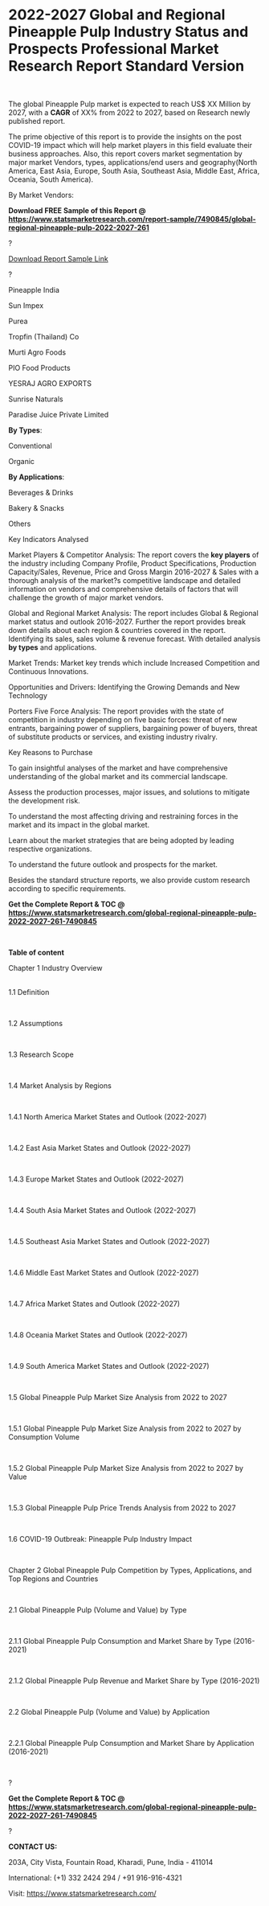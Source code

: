 <h1>2022-2027 Global and Regional Pineapple Pulp Industry Status and Prospects Professional Market Research Report Standard Version</h1><br/><p>The global Pineapple Pulp market is expected to reach US$ XX Million by 2027, with a <strong>CAGR</strong> of XX% from 2022 to 2027, based on Research newly published report.</p>
 
 
 
 <p>The prime objective of this report is to provide the insights on the post COVID-19 impact which will help market players in this field evaluate their business approaches. Also, this report covers market segmentation by major market Vendors, types, applications/end users and geography(North America, East Asia, Europe, South Asia, Southeast Asia, Middle East, Africa, Oceania, South America).</p>
 
 
 
 <p>By Market Vendors:</p>
 
 
 
 <div><b>Download FREE Sample of this Report @ <a href="https://www.statsmarketresearch.com/download-free-sample/7490845/global-regional-pineapple-pulp-2022-2027-261">https://www.statsmarketresearch.com/report-sample/7490845/global-regional-pineapple-pulp-2022-2027-261</a></b></div>
 
 
 
 <p>? </p>
 
 
 
 <p><a href="https://www.statsmarketresearch.com/download-free-sample/7490845/global-regional-pineapple-pulp-2022-2027-261">Download Report Sample Link</a></p>
 
 
 
 <p>? </p>
 
 
 
 <p>Pineapple India</p>
 
 
 
 <p>Sun Impex</p>
 
 
 
 <p>Purea</p>
 
 
 
 <p>Tropfin (Thailand) Co</p>
 
 
 
 <p>Murti Agro Foods</p>
 
 
 
 <p>PIO Food Products</p>
 
 
 
 <p>YESRAJ AGRO EXPORTS</p>
 
 
 
 <p>Sunrise Naturals</p>
 
 
 
 <p>Paradise Juice Private Limited</p>
 
 
 
 <p><strong>By Types</strong>:</p>
 
 
 
 <p>Conventional</p>
 
 
 
 <p>Organic</p>
 
 
 
 <p><strong><strong>By Applications</strong></strong>:</p>
 
 
 
 <p>Beverages & Drinks</p>
 
 
 
 <p>Bakery & Snacks</p>
 
 
 
 <p>Others</p>
 
 
 
 <p>Key Indicators Analysed</p>
 
 
 
 <p>Market Players & Competitor Analysis: The report covers the <strong>key players</strong> of the industry including Company Profile, Product Specifications, Production Capacity/Sales, Revenue, Price and Gross Margin 2016-2027 & Sales with a thorough analysis of the market?s competitive landscape and detailed information on vendors and comprehensive details of factors that will challenge the growth of major market vendors.</p>
 
 
 
 <p>Global and Regional Market Analysis: The report includes Global & Regional market status and outlook 2016-2027. Further the report provides break down details about each region & countries covered in the report. Identifying its sales, sales volume & revenue forecast. With detailed analysis <strong>by types</strong> and applications.</p>
 
 
 
 <p>Market Trends: Market key trends which include Increased Competition and Continuous Innovations.</p>
 
 
 
 <p>Opportunities and Drivers: Identifying the Growing Demands and New Technology</p>
 
 
 
 <p>Porters Five Force Analysis: The report provides with the state of competition in industry depending on five basic forces: threat of new entrants, bargaining power of suppliers, bargaining power of buyers, threat of substitute products or services, and existing industry rivalry.</p>
 
 
 
 <p>Key Reasons to Purchase</p>
 
 
 
 <p>To gain insightful analyses of the market and have comprehensive understanding of the global market and its commercial landscape.</p>
 
 
 
 <p>Assess the production processes, major issues, and solutions to mitigate the development risk.</p>
 
 
 
 <p>To understand the most affecting driving and restraining forces in the market and its impact in the global market.</p>
 
 
 
 <p>Learn about the market strategies that are being adopted by leading respective organizations.</p>
 
 
 
 <p>To understand the future outlook and prospects for the market.</p>
 
 
 
 <p>Besides the standard structure reports, we also provide custom research according to specific requirements.</p>
 
 
 
 <div><b>Get the Complete Report & TOC @ <a href="https://www.statsmarketresearch.com/global-regional-pineapple-pulp-2022-2027-261-7490845">https://www.statsmarketresearch.com/global-regional-pineapple-pulp-2022-2027-261-7490845</a></b></div>
 
 
 
 <p><br />
 
 <b>Table of content</b></p>
 
 
 
 <p>Chapter 1 Industry Overview<br />
 
 <br />
 
 1.1 Definition<br />
 
 <br />
 
 1.2 Assumptions<br />
 
 <br />
 
 1.3 Research Scope<br />
 
 <br />
 
 1.4 Market Analysis by Regions<br />
 
 <br />
 
 1.4.1 North America Market States and Outlook (2022-2027)<br />
 
 <br />
 
 1.4.2 East Asia Market States and Outlook (2022-2027)<br />
 
 <br />
 
 1.4.3 Europe Market States and Outlook (2022-2027)<br />
 
 <br />
 
 1.4.4 South Asia Market States and Outlook (2022-2027)<br />
 
 <br />
 
 1.4.5 Southeast Asia Market States and Outlook (2022-2027)<br />
 
 <br />
 
 1.4.6 Middle East Market States and Outlook (2022-2027)<br />
 
 <br />
 
 1.4.7 Africa Market States and Outlook (2022-2027)<br />
 
 <br />
 
 1.4.8 Oceania Market States and Outlook (2022-2027)<br />
 
 <br />
 
 1.4.9 South America Market States and Outlook (2022-2027)<br />
 
 <br />
 
 1.5 Global Pineapple Pulp Market Size Analysis from 2022 to 2027<br />
 
 <br />
 
 1.5.1 Global Pineapple Pulp Market Size Analysis from 2022 to 2027 by Consumption Volume<br />
 
 <br />
 
 1.5.2 Global Pineapple Pulp Market Size Analysis from 2022 to 2027 by Value<br />
 
 <br />
 
 1.5.3 Global Pineapple Pulp Price Trends Analysis from 2022 to 2027<br />
 
 <br />
 
 1.6 COVID-19 Outbreak: Pineapple Pulp Industry Impact<br />
 
 <br />
 
 Chapter 2 Global Pineapple Pulp Competition by Types, Applications, and Top Regions and Countries<br />
 
 <br />
 
 2.1 Global Pineapple Pulp (Volume and Value) by Type<br />
 
 <br />
 
 2.1.1 Global Pineapple Pulp Consumption and Market Share by Type (2016-2021)<br />
 
 <br />
 
 2.1.2 Global Pineapple Pulp Revenue and Market Share by Type (2016-2021)<br />
 
 <br />
 
 2.2 Global Pineapple Pulp (Volume and Value) by Application<br />
 
 <br />
 
 2.2.1 Global Pineapple Pulp Consumption and Market Share by Application (2016-2021)<br />
 
 <br />
 
 ? </p>
 
 
 
 <div><b>Get the Complete Report & TOC @ <a href="https://www.statsmarketresearch.com/global-regional-pineapple-pulp-2022-2027-261-7490845">https://www.statsmarketresearch.com/global-regional-pineapple-pulp-2022-2027-261-7490845</a></b></div>
 
 
 
 <p>? </p>
 
 
 
 <p><b>CONTACT US:</b><br />
 
 203A, City Vista, Fountain Road, Kharadi, Pune, India - 411014<br />
 
 International: (+1) 332 2424 294 / +91 916-916-4321<br />
 
 Visit: <a href="https://www.statsmarketresearch.com/">https://www.statsmarketresearch.com/</a></p>